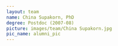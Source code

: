 ```yaml
---
layout: team
name: China Supakorn, PhD
degree: Postdoc (2007-08)
picture: images/team/China Supakorn.jpg
pic_name: alumni_pic
---
```

